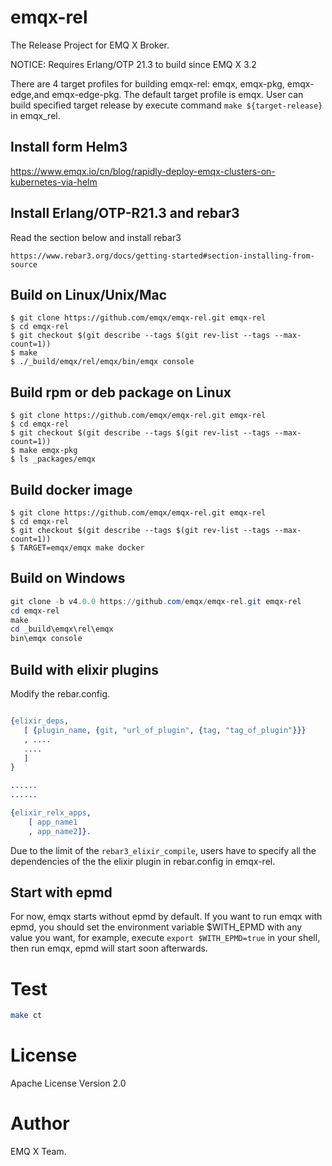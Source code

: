 # emqx-rel


The Release Project for EMQ X Broker.

NOTICE: Requires Erlang/OTP 21.3 to build since EMQ X 3.2


There are 4 target profiles for building emqx-rel: emqx, emqx-pkg, emqx-edge,and emqx-edge-pkg. The default target profile is emqx. User can build specified target release by execute command `make ${target-release}` in emqx_rel.

## Install form Helm3
https://www.emqx.io/cn/blog/rapidly-deploy-emqx-clusters-on-kubernetes-via-helm


## Install Erlang/OTP-R21.3 and rebar3

Read the section below and install rebar3

```
https://www.rebar3.org/docs/getting-started#section-installing-from-source
```

## Build on Linux/Unix/Mac

```shell
$ git clone https://github.com/emqx/emqx-rel.git emqx-rel
$ cd emqx-rel
$ git checkout $(git describe --tags $(git rev-list --tags --max-count=1))
$ make
$ ./_build/emqx/rel/emqx/bin/emqx console
```

## Build rpm or deb package on Linux
```shell
$ git clone https://github.com/emqx/emqx-rel.git emqx-rel
$ cd emqx-rel
$ git checkout $(git describe --tags $(git rev-list --tags --max-count=1))
$ make emqx-pkg
$ ls _packages/emqx
```

## Build docker image
```shell
$ git clone https://github.com/emqx/emqx-rel.git emqx-rel
$ cd emqx-rel
$ git checkout $(git describe --tags $(git rev-list --tags --max-count=1))
$ TARGET=emqx/emqx make docker
```

## Build on Windows

```powershell
git clone -b v4.0.0 https://github.com/emqx/emqx-rel.git emqx-rel
cd emqx-rel
make
cd _build\emqx\rel\emqx
bin\emqx console
```

## Build with elixir plugins

Modify the rebar.config.

```erlang

{elixir_deps,
   [ {plugin_name, {git, "url_of_plugin", {tag, "tag_of_plugin"}}}
   , ....
   ....
   ]
}

......
......

{elixir_relx_apps,
    [ app_name1
    , app_name2]}.

```

Due to the limit of the `rebar3_elixir_compile`, users have to specify all the
dependencies of the the elixir plugin in rebar.config in emqx-rel.

## Start with epmd

For now, emqx starts without epmd by default. If you want to run emqx with epmd,
you should set the environment variable $WITH_EPMD with any value you want, for example, execute `export $WITH_EPMD=true` in your shell, then run emqx, epmd will start soon afterwards.

# Test

```bash
make ct
```

# License

Apache License Version 2.0

# Author

EMQ X Team.
